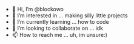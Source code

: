 - 👋 Hi, I’m @blockowo
- 👀 I’m interested in ... making silly little projects
- 🌱 I’m currently learning ... how to code
- 💞️ I’m looking to collaborate on ... idk
- 📫 How to reach me ... uh, im unsure:)

<!---
blockowo/blockowo is a ✨ special ✨ repository because its `README.md` (this file) appears on your GitHub profile.
You can click the Preview link to take a look at your changes.
--->
